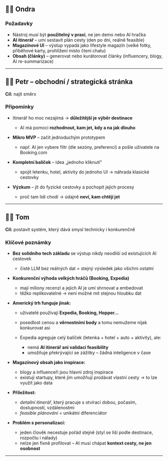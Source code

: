 ## 🧑‍💼 Ondra

### Požadavky

* Nástroj musí být **použitelný v praxi**, ne jen demo nebo AI hračka
* **AI itinerář** – umí sestavit plán cesty (den po dni, reálně feasible)
* **Magazínové UI** – výstup vypadá jako lifestyle magazín (velké fotky, příběhové karty, prohlížení místo čtení chatu)
* **Obsah (články)** – generovat nebo kurátorovat články (influencery, blogy, AI re-summarizace)

---

## 🧑‍💼 Petr – obchodní / strategická stránka

**Cíl:** najít směrx

### Připomínky

* Itinerář ho moc nezajímá → **důležitější je výběr destinace**

  * AI má pomoci **rozhodnout, kam jet, kdy a na jak dlouho**
* **Mikro MVP** – začít jednoduchým prototypem

  * např. AI jen vybere filtr (dle sezóny, preferencí) a pošle uživatele na Booking.com
* **Kompletní balíček** – idea „jednoho kliknutí“

  * spojit letenku, hotel, aktivity do jednoho UI → náhrada klasické cestovky
* **Výzkum** – jít do fyzické cestovky a pochopit jejich procesy

  * proč tam lidi chodí → údajně **neví, kam chtějí jet**

---

## 👨‍💻 Tom

**Cíl:** postavit systém, který dává smysl technicky i konkurenčně

### Klíčové poznámky

* **Bez solidního tech základu** se výstup nikdy neodliší od existujících AI cestovek

  * čisté LLM bez reálných dat = stejný výsledek jako všichni ostatní
* **Konkurenční výhoda velkých hráčů (Booking, Expedia)**

  * mají miliony recenzí a jejich AI je umí shrnovat a embedovat
  * těžko replikovatelné → není možné mít stejnou hloubku dat
* **Americký trh funguje jinak:**

  * uživatelé používají **Expedia, Booking, Hopper…**
  * posedlost cenou a **věrnostními body** a tomu nemužeme nijak konkurovat asi
  * Expedia agreguje celý balíček (letenka + hotel + auto + aktivity), ale:

    * nemá **AI itinerář ani validaci feasibility**
    * umožňuje překrývající se zážitky – žádná inteligence v čase
* **Magazínový obsah jako inspirace:**

  * blogy a influenceři jsou hlavní zdroj inspirace
  * existují startupy, které jim umožňují prodávat vlastní cesty → to lze využít jako data
* **Příležitost:**

  * *detailní itinerář*, který pracuje s otvírací dobou, počasím, dostupností, vzdálenostmi
  * *feasible plánování* = unikátní diferenciátor
* **Problém s personalizací:**

  * jeden člověk necestuje pořád stejně (styl se liší podle destinace, rozpočtu i nálady)
  * nelze jen fixně profilovat – AI musí chápat **kontext cesty, ne jen osobnost**

---